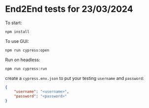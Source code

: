 # End2End tests for 23/03/2024

To start:
```bash
npm install
```
To use GUI:
```bash
npm run cypress:open
```
Run on headless:
```bash
npm run cypress:run
```

create a `cypress.env.json` to put your testing `username` and `password`:
```json
{
    "username": "<username>",
    "password": "<password>"
}
```
